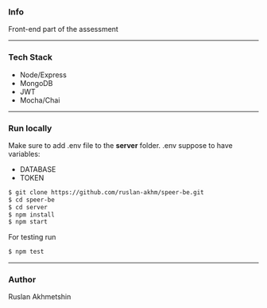### Info

Front-end part of the assessment

---

### Tech Stack

- Node/Express
- MongoDB
- JWT
- Mocha/Chai

---

### Run locally

Make sure to add .env file to the **server** folder.
.env suppose to have variables:

- DATABASE
- TOKEN

```sh
$ git clone https://github.com/ruslan-akhm/speer-be.git
$ cd speer-be
$ cd server
$ npm install
$ npm start
```

For testing run

```sh
$ npm test
```

---

### Author

Ruslan Akhmetshin
